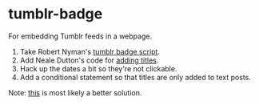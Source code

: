 tumblr-badge
============

For embedding Tumblr feeds in a webpage.

1. Take Robert Nyman's [tumblr badge script](http://robertnyman.com/2008/09/19/tumblrbadge-a-tumblr-badge-script/).
2. Add Neale Dutton's code for [adding titles](http://blog.ndutton.co.uk/post/448630534/tumblr-badge).
3. Hack up the dates a bit so they're not clickable.
4. Add a conditional statement so that titles are only added to text posts.


Note: [this](http://coulson84.tumblr.com/post/27486410046/tumblr-js-api) is most likely a better solution.

